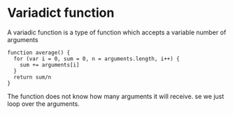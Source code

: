 # Variadict function

A variadic function is a type of function which accepts a variable number of arguments


```
function average() {
  for (var i = 0, sum = 0, n = arguments.length, i++) {
    sum += arguments[i]
  }
  return sum/n
}
```

The function does not know how many arguments it will receive. se we just loop over the arguments.
